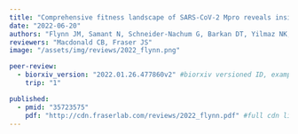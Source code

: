 ```yaml
---
title: "Comprehensive fitness landscape of SARS-CoV-2 Mpro reveals insights into viral resistance mechanisms"
date: "2022-06-20"
authors: "Flynn JM, Samant N, Schneider-Nachum G, Barkan DT, Yilmaz NK, Schiffer CA, Moquin SA, Dovala D, Bolon DNA"
reviewers: "Macdonald CB, Fraser JS"
image: "/assets/img/reviews/2022_flynn.png"

peer-review:
  - biorxiv_version: "2022.01.26.477860v2" #biorxiv versioned ID, example "5533316v1"
    trip: "1"

published:
  - pmid: "35723575"
    pdf: "http://cdn.fraserlab.com/reviews/2022_flynn.pdf" #full cdn link
---
```

